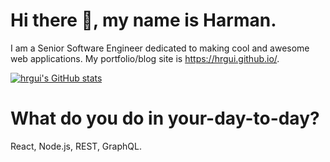 # Hi there 👋, my name is Harman.

I am a Senior Software Engineer dedicated to making cool and awesome web applications.   My portfolio/blog site is https://hrgui.github.io/. 

[![hrgui's GitHub stats](https://github-readme-stats.vercel.app/api?username=hrgui&theme=dark&count_private=true)](https://github.com/anuraghazra/github-readme-stats)

# What do you do in your-day-to-day?

React, Node.js, REST, GraphQL.
